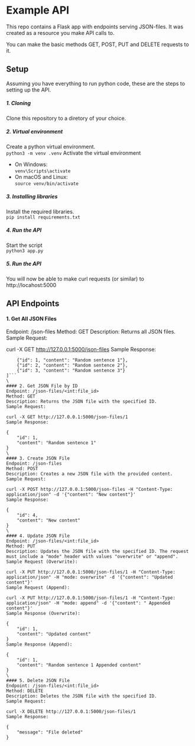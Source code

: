 # Example API
This repo contains a Flask app with endpoints serving JSON-files. It was created as a resource you make API calls to.

You can make the basic methods GET, POST, PUT and DELETE requests to it.


## Setup
Assuming you have everything to run python code, these are the steps to setting up the API.

##### 1. Cloning
Clone this repository to a diretory of your choice.

##### 2. Virtual environment
Create a python virtual environment.  
```python3 -m venv .venv```
Activate the virtual environment  
- On Windows:  
```venv\Scripts\activate```
- On macOS and Linux:  
```source venv/bin/activate```

##### 3. Installing libraries
Install the required libraries.  
```pip install requirements.txt```

##### 4. Run the API
Start the script  
```python3 app.py```

##### 5. Run the API
You will now be able to make curl requests (or similar) to http://locahost:5000


## API Endpoints
#### 1. Get All JSON Files
Endpoint: /json-files
Method: GET
Description: Returns all JSON files.
Sample Request:

curl -X GET http://127.0.0.1:5000/json-files
Sample Response:

```[
    {"id": 1, "content": "Random sentence 1"},
    {"id": 2, "content": "Random sentence 2"},
    {"id": 3, "content": "Random sentence 3"}
]```
\
#### 2. Get JSON File by ID
Endpoint: /json-files/<int:file_id>
Method: GET
Description: Returns the JSON file with the specified ID.
Sample Request:

curl -X GET http://127.0.0.1:5000/json-files/1
Sample Response:

{
    "id": 1,
    "content": "Random sentence 1"
}
\
#### 3. Create JSON File
Endpoint: /json-files
Method: POST
Description: Creates a new JSON file with the provided content.
Sample Request:

curl -X POST http://127.0.0.1:5000/json-files -H "Content-Type: application/json" -d '{"content": "New content"}'
Sample Response:

{
    "id": 4,
    "content": "New content"
}
\
#### 4. Update JSON File
Endpoint: /json-files/<int:file_id>
Method: PUT
Description: Updates the JSON file with the specified ID. The request must include a "mode" header with values "overwrite" or "append".
Sample Request (Overwrite):

curl -X PUT http://127.0.0.1:5000/json-files/1 -H "Content-Type: application/json" -H "mode: overwrite" -d '{"content": "Updated content"}'
Sample Request (Append):

curl -X PUT http://127.0.0.1:5000/json-files/1 -H "Content-Type: application/json" -H "mode: append" -d '{"content": " Appended content"}'
Sample Response (Overwrite):

{
    "id": 1,
    "content": "Updated content"
}
Sample Response (Append):

{
    "id": 1,
    "content": "Random sentence 1 Appended content"
}
\
#### 5. Delete JSON File
Endpoint: /json-files/<int:file_id>
Method: DELETE
Description: Deletes the JSON file with the specified ID.
Sample Request:

curl -X DELETE http://127.0.0.1:5000/json-files/1
Sample Response:

{
    "message": "File deleted"
}
